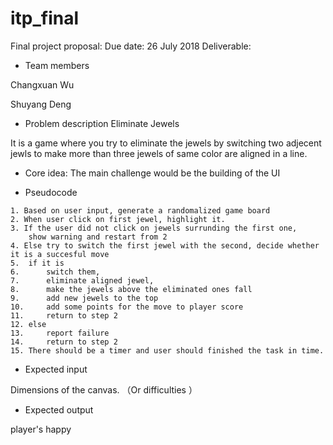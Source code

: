 # itp_final
Final project proposal:
Due date: 26 July 2018
Deliverable:
* Team members

Changxuan Wu 

Shuyang Deng

* Problem description
Eliminate Jewels

It is a game where you try to eliminate the jewels by switching two adjecent jewls to make more than three jewels of same color
are aligned in a line. 

* Core idea: 
The main challenge would be the building of the UI

* Pseudocode
```
1. Based on user input, generate a randomalized game board
2. When user click on first jewel, highlight it.
3. If the user did not click on jewels surrunding the first one, 
	show warning and restart from 2
4. Else try to switch the first jewel with the second, decide whether it is a succesful move 
5.	if it is
6.		switch them, 
7.		eliminate aligned jewel, 
8.		make the jewels above the eliminated ones fall 
9.		add new jewels to the top
10.		add some points for the move to player score
11.		return to step 2
12.	else
13.		report failure 
14.		return to step 2
15. There should be a timer and user should finished the task in time. 
```
* Expected input

Dimensions of the canvas. （Or difficulties ）

* Expected output

player's happy
